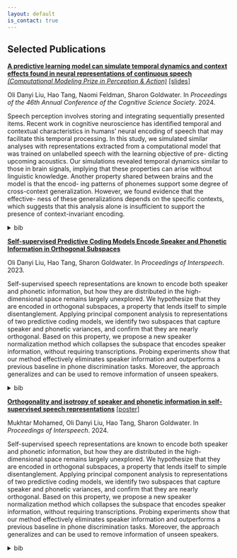 ```yaml
---
layout: default
is_contact: true
---
```


## Selected Publications

[**A predictive learning model can simulate temporal dynamics and context effects found in neural representations of continuous speech**](https://arxiv.org/pdf/2405.08237)  [*(Computational Modeling Prize in Perception & Action)*](https://cognitivesciencesociety.org/conference-awards/) <span class="subline">[[slides]](Cogsci_talk.pdf)</span>  

Oli Danyi Liu, Hao Tang, Naomi Feldman, Sharon Goldwater. In <em>Proceedings of the 46th Annual Conference of the Cognitive Science Society</em>. 2024.

Speech perception involves storing and integrating sequentially presented items. Recent work in cognitive neuroscience has identified temporal and contextual characteristics in humans’ neural encoding of speech that may facilitate this temporal processing. In this study, we simulated similar analyses with representations extracted from a computational model that was trained on unlabelled speech with the learning objective of pre- dicting upcoming acoustics. Our simulations revealed temporal dynamics similar to those in brain signals, implying that these properties can arise without linguistic knowledge. Another property shared between brains and the model is that the encod- ing patterns of phonemes support some degree of cross-context generalization. However, we found evidence that the effective- ness of these generalizations depends on the specific contexts, which suggests that this analysis alone is insufficient to support the presence of context-invariant encoding.

<details>
  <summary>bib</summary>
     <pre>@inproceedings{liu.tang.ea:predictive,
  title = {A predictive learning model can simulate temporal dynamics and context effects found in neural representations of continuous speech},
  author = {Liu, Oli Danyi and Tang, Hao and Feldman, Naomi H. and Goldwater, Sharon},
  booktitle = {Proceedings of the 46th Annual Conference of the Cognitive Science Society},
  year = {2024}
}</pre>
</details>

[**Self-supervised Predictive Coding Models Encode Speaker and Phonetic Information in Orthogonal Subspaces**](https://arxiv.org/pdf/2305.12464.pdf) 

Oli Danyi Liu, Hao Tang, Sharon Goldwater. In <em>Proceedings of Interspeech</em>. 2023.

Self-supervised speech representations are known to encode both speaker and phonetic information, but how they are distributed in the high-dimensional space remains largely unexplored. We hypothesize that they are encoded in orthogonal subspaces, a property that lends itself to simple disentanglement. Applying principal component analysis to representations of two predictive coding models, we identify two subspaces that capture speaker and phonetic variances, and confirm that they are nearly orthogonal. Based on this property, we propose a new speaker normalization method which collapses the subspace that encodes speaker information, without requiring transcriptions. Probing experiments show that our method effectively eliminates speaker information and outperforms a previous baseline in phone discrimination tasks. Moreover, the approach generalizes and can be used to remove information of unseen speakers.

<details>
  <summary>bib</summary>
     <pre>@inproceedings{liu.tang.ea:self-supervised,   
  author={Oli Danyi Liu and Hao Tang and Sharon Goldwater},     
  title={Self-supervised Predictive Coding Models Encode Speaker and Phonetic Information in Orthogonal Subspaces},   
  year=2023,   
  booktitle={Proc. INTERSPEECH 2023},   
  pages={2968--2972},   
  doi={10.21437/Interspeech.2023-871}   
  }</pre>
</details>

[**Orthogonality and isotropy of speaker and phonetic information in self-supervised speech representations**](https://www.isca-archive.org/interspeech_2024/mohamed24_interspeech.pdf)  <span class="subline">[[poster]](interspeech_poster.pdf)</span>  

Mukhtar Mohamed, Oli Danyi Liu, Hao Tang, Sharon Goldwater. In <em>Proceedings of Interspeech</em>. 2024.

Self-supervised speech representations are known to encode both speaker and phonetic information, but how they are distributed in the high-dimensional space remains largely unexplored. We hypothesize that they are encoded in orthogonal subspaces, a property that lends itself to simple disentanglement. Applying principal component analysis to representations of two predictive coding models, we identify two subspaces that capture speaker and phonetic variances, and confirm that they are nearly orthogonal. Based on this property, we propose a new speaker normalization method which collapses the subspace that encodes speaker information, without requiring transcriptions. Probing experiments show that our method effectively eliminates speaker information and outperforms a previous baseline in phone discrimination tasks. Moreover, the approach generalizes and can be used to remove information of unseen speakers.

<details>
  <summary>bib</summary>
     <pre>@inproceedings{mohamed24_interspeech,
  title={Orthogonality and isotropy of speaker and phonetic information in self-supervised speech representations},
  author={Mukhtar Mohamed and Oli Danyi Liu and Hao Tang and Sharon Goldwater},
  year={2024},
  booktitle={Interspeech 2024},
  pages={3625--3629},
  doi={10.21437/Interspeech.2024-1054},
}</pre>
</details>
